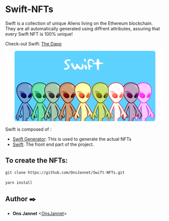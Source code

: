 # Swift-NFTs

Swift is a collection of unique Aliens living on the Ethereum blockchain. They are all automatically generated using diffrent attributes, assuring that every Swift NFT is 100% unique!

Check-out Swift: [The Dapp](https://swiftnft.netlify.app/)

<p align="center" display="inline-block">
  <img src="./Swift.png" alt="swift_brand">
</p>

Swift is composed of :
* [Swift Generator](./Swift_generator):
This is used to generate the actual NFTs
* [Swift](./landing-page):
The front end part of the project.

## To create the NFTs:

```
git clone https://github.com/OnsJannet/Swift-NFTs.git

yarn install
```

## Author :black_nib:

* **Ons Jannet** <[OnsJannet](https://github.com/OnsJannet)>
